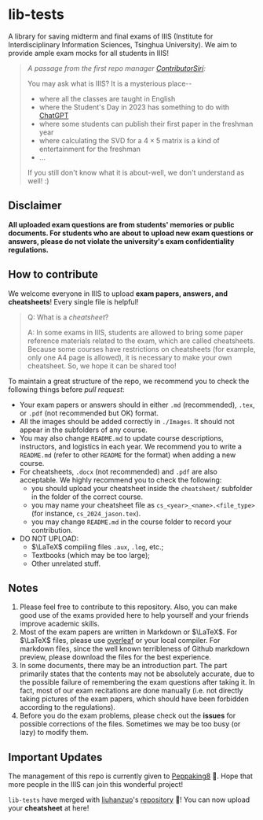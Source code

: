 # lib-tests
A library for saving midterm and final exams of IIIS (Institute for Interdisciplinary Information Sciences, Tsinghua University). We aim to provide ample exam mocks for all students in IIIS!

> _A passage from the first repo manager [ContributorSiri](https://github.com/ContributorSiri):_
> 
> You may ask what is IIIS? It is a mysterious place--
> - where all the classes are taught in English
> - where the Student's Day in 2023 has something to do with [ChatGPT](chat.openai.com)
> - where some students can publish their first paper in the freshman year
> - where calculating the SVD for a $4\times 5$ matrix is a kind of entertainment for the freshman
> - ...
> 
> If you still don't know what it is about-well, we don't understand as well! :)

## Disclaimer

**All uploaded exam questions are from students' memories or public documents. For students who are about to upload new exam questions or answers, please do not violate the university's exam confidentiality regulations.**

## How to contribute

We welcome everyone in IIIS to upload **exam papers, answers, and cheatsheets**! Every single file is helpful! 

> Q: What is a _cheatsheet_?
> 
> A: In some exams in IIIS, students are allowed to bring some paper reference materials related to the exam, which are called cheatsheets. Because some courses have restrictions on cheatsheets (for example, only one A4 page is allowed), it is necessary to make your own cheatsheet. So, we hope it can be shared too!

To maintain a great structure of the repo, we recommend you to check the following things before _pull request_:

- Your exam papers or answers should in either `.md` (recommended), `.tex`, or `.pdf` (not recommended but OK) format.
- All the images should be added correctly in `./Images`. It should not appear in the subfolders of any course.
- You may also change `README.md` to update course descriptions, instructors, and logistics in each year. We recommend you to write a `README.md` (refer to other `README` for the format) when adding a new course.
- For cheatsheets, `.docx` (not recommended) and `.pdf` are also acceptable. We highly recommend you to check the following:
    - you should upload your cheatsheet inside the `cheatsheet/` subfolder in the folder of the correct course. 
    - you may name your cheatsheet file as `cs_<year>_<name>.<file_type>` (for instance, `cs_2024_jason.tex`).
    - you may change `README.md` in the course folder to record your contribution.
- DO NOT UPLOAD:
    - $\LaTeX$ compiling files `.aux`, `.log`, etc.;
    - Textbooks (which may be too large);
    - Other unrelated stuff.

## Notes
1. Please feel free to contribute to this repository. Also, you can make good use of the exams provided here to help yourself and your friends improve academic skills.
2. Most of the exam papers are written in Markdown or $\LaTeX$. For $\LaTeX$ files, please use [overleaf](https://www.overleaf.com) or your local compiler. For markdown files, since the well known terribleness of Github markdown preview, please download the files for the best experience.
3. In some documents, there may be an introduction part. The part primarily states that the contents may not be absolutely accurate, due to the possible failure of remembering the exam questions after taking it. In fact, most of our exam recitations are done manually (i.e. not directly taking pictures of the exam papers, which should have been forbidden according to the regulations).
4. Before you do the exam problems, please check out the **issues** for possible corrections of the files. Sometimes we may be too busy (or lazy) to modify them.

## Important Updates
The management of this repo is currently given to [Peppaking8](https://github.com/peppaking8) 🎉. Hope that more people in the IIIS can join this wonderful project!

`lib-tests` have merged with [liuhanzuo](https://github.com/liuhanzuo)'s [repository](https://github.com/liuhanzuo/lib-shit) 🎉! You can now upload your **cheatsheet** at here!